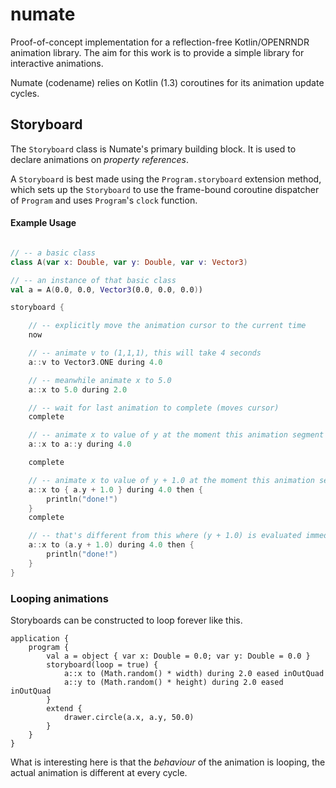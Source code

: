 # numate

Proof-of-concept implementation for a reflection-free Kotlin/OPENRNDR animation library. The aim for this work is to
provide a simple library for interactive animations. 

Numate (codename) relies on Kotlin (1.3) coroutines for its animation update cycles. 

## Storyboard

The `Storyboard` class is Numate's primary building block. It is used to declare animations on _property references_.

A `Storyboard` is best made using the `Program.storyboard` extension method, which sets up the `Storyboard` to use the frame-bound coroutine dispatcher of `Program` and uses `Program`'s `clock` function.

#### Example Usage
```kotlin

// -- a basic class
class A(var x: Double, var y: Double, var v: Vector3)

// -- an instance of that basic class
val a = A(0.0, 0.0, Vector3(0.0, 0.0, 0.0))

storyboard {

    // -- explicitly move the animation cursor to the current time
    now

    // -- animate v to (1,1,1), this will take 4 seconds
    a::v to Vector3.ONE during 4.0

    // -- meanwhile animate x to 5.0
    a::x to 5.0 during 2.0

    // -- wait for last animation to complete (moves cursor)
    complete

    // -- animate x to value of y at the moment this animation segment starts
    a::x to a::y during 4.0

    complete

    // -- animate x to value of y + 1.0 at the moment this animation segment starts
    a::x to { a.y + 1.0 } during 4.0 then {
        println("done!")
    }
    complete

    // -- that's different from this where (y + 1.0) is evaluated immediately
    a::x to (a.y + 1.0) during 4.0 then {
        println("done!")
    }
}
```
### Looping animations

Storyboards can be constructed to loop forever like this.

```!kotlin
application {
    program {
        val a = object { var x: Double = 0.0; var y: Double = 0.0 }
        storyboard(loop = true) {
            a::x to (Math.random() * width) during 2.0 eased inOutQuad
            a::y to (Math.random() * height) during 2.0 eased inOutQuad
        }
        extend {
            drawer.circle(a.x, a.y, 50.0)
        }
    }
}
```
What is interesting here is that the _behaviour_ of the animation is looping, the actual animation is different at every cycle.

